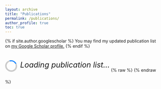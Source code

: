 ```yaml
---
layout: archive
title: "Publications"
permalink: /publications/
author_profile: true
toc: true
---
```


{% if site.author.googlescholar %}
  You may find my updated publication list on <u><a href="{{site.author.googlescholar}}">my Google Scholar profile</a>.</u>
{% endif %}
<br>

<div id="bibbase-container">
    <p id="loading-message" style="display: inline-flex; font-size: 25px; font-style: italic; gap: 10px; min-width: 200px;  white-space: nowrap;"> <span class="spinner"></span> Loading publication list...</p>
  {% raw %}
  <script id="bibbase-script" src="https://bibbase.org/show?bib=https://bibbase.org/f/gSr8DjLGW8y2y2snm/uploaded.bib&jsonp=1"></script>
  {% endraw %}
</div>
<style>
    /* Define the spinning animation */
    @keyframes spin {
        0% { transform: rotate(0deg); }
        100% { transform: rotate(360deg); }
    }
    /* Ensure the spinner is visible and properly styled */
    .spinner {
        width: 30px;
        height: 30px;
        border: 5px solid rgba(0, 0, 0, 0.2); /* Light gray border */
        border-top: 3px solid #007bff; /* Blue top border for spinning effect */
        border-radius: 50%;
        display: inline-block;
        animation: spin 1s linear infinite; /* Ensures continuous rotation */
        visibility: visible; /* Forces immediate visibility */

    }
</style>
<script src="/assets/js/bibbase.js"></script>